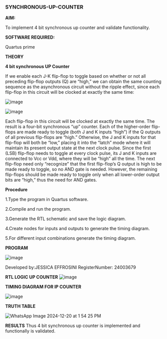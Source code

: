 ### SYNCHRONOUS-UP-COUNTER

**AIM:**

To implement 4 bit synchronous up counter and validate functionality.

**SOFTWARE REQUIRED:**

Quartus prime

**THEORY**

**4 bit synchronous UP Counter**

If we enable each J-K flip-flop to toggle based on whether or not all preceding flip-flop outputs (Q) are “high,” we can obtain the same counting sequence as the asynchronous circuit without the ripple effect, since each flip-flop in this circuit will be clocked at exactly the same time:

![image](https://github.com/naavaneetha/SYNCHRONOUS-UP-COUNTER/assets/154305477/d5db3fa0-e413-404c-b80e-b2f39d82e7e8)


![image](https://github.com/naavaneetha/SYNCHRONOUS-UP-COUNTER/assets/154305477/52cb61eb-d04b-442d-810c-31185a68410b)

Each flip-flop in this circuit will be clocked at exactly the same time.
The result is a four-bit synchronous “up” counter. Each of the higher-order flip-flops are made ready to toggle (both J and K inputs “high”) if the Q outputs of all previous flip-flops are “high.”
Otherwise, the J and K inputs for that flip-flop will both be “low,” placing it into the “latch” mode where it will maintain its present output state at the next clock pulse.
Since the first (LSB) flip-flop needs to toggle at every clock pulse, its J and K inputs are connected to Vcc or Vdd, where they will be “high” all the time.
The next flip-flop need only “recognize” that the first flip-flop’s Q output is high to be made ready to toggle, so no AND gate is needed.
However, the remaining flip-flops should be made ready to toggle only when all lower-order output bits are “high,” thus the need for AND gates.

**Procedure**

1.Type the program in Quartus software.

2.Compile and run the program.

3.Generate the RTL schematic and save the logic diagram.

4.Create nodes for inputs and outputs to generate the timing diagram.

5.For different input combinations generate the timing diagram.

**PROGRAM**

![image](https://github.com/user-attachments/assets/7df0f0dd-1d0c-4c3d-ab3b-68f539b97ede)

Developed by:JESSICA EFFROSINI  RegisterNumber: 24003679

**RTL LOGIC UP COUNTER**
![image](https://github.com/user-attachments/assets/2dff000b-082c-45c6-9e63-b34bd66a35ce)


**TIMING DIAGRAM FOR IP COUNTER**

![image](https://github.com/user-attachments/assets/b83206ed-cdb7-4d30-a483-f315e3618ef4)


**TRUTH TABLE**


![WhatsApp Image 2024-12-20 at 1 54 25 PM](https://github.com/user-attachments/assets/a32b1670-6899-4d3f-b67b-5b1a741e13fc)


**RESULTS**
Thus 4 bit synchronous up counter is implemented and functionally is validated.
